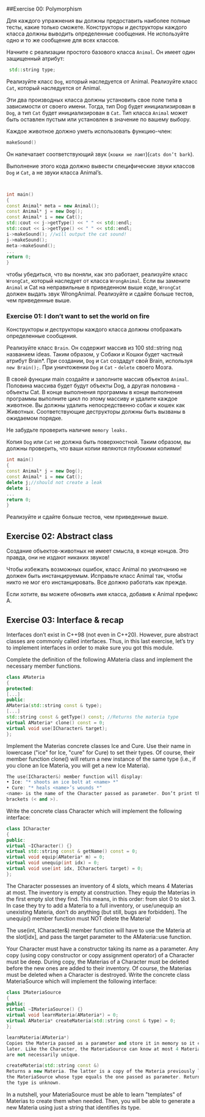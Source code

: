 ##Exercise 00: Polymorphism

Для каждого упражнения вы должны предоставить наиболее полные тесты, какие только сможете.
Конструкторы и деструкторы каждого класса должны выводить определенные сообщения. Не используйте
одно и то же сообщение для всех классов.

Начните с реализации простого базового класса `Animal`. Он имеет один защищенный
атрибут:
``` c++
 std::string type;
```

Реализуйте класс `Dog`, который наследуется от Animal.
Реализуйте класс `Cat`, который наследуется от Animal.

Эти два производных класса должны установить свое поле типа в зависимости от своего имени. Тогда,
тип Dog будет инициализирован в `Dog`, а тип `Cat` будет инициализирован в `Cat`.
Тип класса `Animal` может быть оставлен пустым или установлен в значение по вашему выбору.

Каждое животное должно уметь использовать функцию-член:

``` c++ 
makeSound()
```
Он напечатает соответствующий звук (`кошки не лают`)(`cats don’t bark`).

Выполнение этого кода должно вывести специфические звуки классов `Dog` и `Cat`, а не
звуки класса Animal’s.
```c++


int main()
{
const Animal* meta = new Animal();
const Animal* j = new Dog();
const Animal* i = new Cat();
std::cout << j->getType() << " " << std::endl;
std::cout << i->getType() << " " << std::endl;
i->makeSound(); //will output the cat sound!
j->makeSound();
meta->makeSound();
...
return 0;
}
```

чтобы убедиться, что вы поняли, как это работает, реализуйте класс `WrongCat`, который наследует
от класса `WrongAnimal`. Если вы замените `Animal` и Cat на неправильные
в приведенном выше коде, `WrongCat` должен выдать звук WrongAnimal.
Реализуйте и сдайте больше тестов, чем приведенные выше.

### Exercise 01: I don’t want to set the world on fire

Конструкторы и деструкторы каждого класса должны отображать определенные сообщения.

Реализуйте класс `Brain`. Он содержит массив из 100 std::string под названием ideas.
Таким образом, у Собаки и Кошки будет частный атрибут Brain*.
При создании, `Dog` и `Cat` создадут свой Brain, используя `new Brain();`.
При уничтожении `Dog` и `Cat` - `delete` своего Мозга.

В своей функции main создайте и заполните массив объектов `Animal`. Половина массива будет
будут объекты Dog, а другая половина - объекты Cat. В конце выполнения программы
в конце выполнения программы выполните цикл по этому массиву и удалите каждое животное. Вы должны удалить непосредственно собак
и кошек как Животных. Соответствующие деструкторы должны быть вызваны в ожидаемом порядке.


Не забудьте проверить наличие `memory leaks.`

Копия `Dog` или `Cat` не должна быть поверхностной. Таким образом, вы должны проверить, что ваши копии
являются глубокими копиями!


``` c++
int main()
{
const Animal* j = new Dog();
const Animal* i = new Cat();
delete j;//should not create a leak
delete i;
...
return 0;
}
```
Реализуйте и сдайте больше тестов, чем приведенные выше.

## Exercise 02: Abstract class

Создание объектов-животных не имеет смысла, в конце концов. Это правда, они не издают никаких звуков!

Чтобы избежать возможных ошибок, класс Animal по умолчанию не должен быть инстанцируемым.
Исправьте класс Animal так, чтобы никто не мог его инстанцировать. Все должно работать как прежде.

Если хотите, вы можете обновить имя класса, добавив к Animal префикс A.


## Exercise 03: Interface & recap

Interfaces don’t exist in C++98 (not even in C++20). However, pure abstract classes
are commonly called interfaces. Thus, in this last exercise, let’s try to implement interfaces in order to make sure you got this module.

Complete the definition of the following AMateria class and implement the necessary
member functions.

```c++
class AMateria
{
protected:
[...]
public:
AMateria(std::string const & type);
[...]
std::string const & getType() const; //Returns the materia type
virtual AMateria* clone() const = 0;
virtual void use(ICharacter& target);
};
```


Implement the Materias concrete classes Ice and Cure. Use their name in lowercase ("ice" for Ice, "cure" for Cure) to set their types. Of course, their member function
clone() will return a new instance of the same type (i.e., if you clone an Ice Materia,
you will get a new Ice Materia).

```c++
The use(ICharacter&) member function will display:
• Ice: "* shoots an ice bolt at <name> *"
• Cure: "* heals <name>’s wounds *"
<name> is the name of the Character passed as parameter. Don’t print the angle
brackets (< and >).
```
Write the concrete class Character which will implement the following interface:

```c++
class ICharacter
{
public:
virtual ~ICharacter() {}
virtual std::string const & getName() const = 0;
virtual void equip(AMateria* m) = 0;
virtual void unequip(int idx) = 0;
virtual void use(int idx, ICharacter& target) = 0;
};
```
The Character possesses an inventory of 4 slots, which means 4 Materias at most.
The inventory is empty at construction. They equip the Materias in the first empty slot
they find. This means, in this order: from slot 0 to slot 3. In case they try to add
a Materia to a full inventory, or use/unequip an unexisting Materia, don’t do anything
(but still, bugs are forbidden). The unequip() member function must NOT delete the
Materia!

The use(int, ICharacter&) member function will have to use the Materia at the
slot[idx], and pass the target parameter to the AMateria::use function.

Your Character must have a constructor taking its name as a parameter. Any copy
(using copy constructor or copy assignment operator) of a Character must be deep.
During copy, the Materias of a Character must be deleted before the new ones are added
to their inventory. Of course, the Materias must be deleted when a Character is destroyed.
Write the concrete class MateriaSource which will implement the following interface:

```c++
class IMateriaSource
{
public:
virtual ~IMateriaSource() {}
virtual void learnMateria(AMateria*) = 0;
virtual AMateria* createMateria(std::string const & type) = 0;
};
```

```c++
learnMateria(AMateria*)
Copies the Materia passed as a parameter and store it in memory so it can be cloned
later. Like the Character, the MateriaSource can know at most 4 Materias. They
are not necessarily unique.
```

```c++
createMateria(std::string const &)
Returns a new Materia. The latter is a copy of the Materia previously learned by
the MateriaSource whose type equals the one passed as parameter. Returns 0 if
the type is unknown.
```

In a nutshell, your MateriaSource must be able to learn "templates" of Materias to
create them when needed. Then, you will be able to generate a new Materia using just
a string that identifies its type.